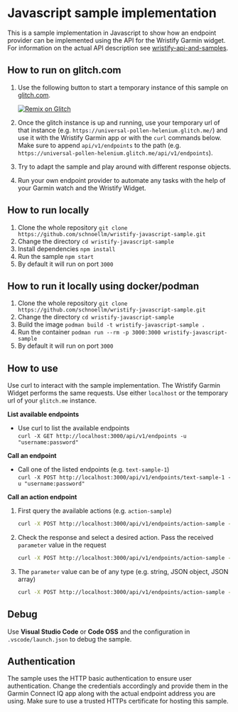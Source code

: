 # Javascript sample implementation
This is a sample implementation in Javascript to show how an endpoint provider can be implemented using the API for the Wristify Garmin widget.
For information on the actual API description see [wristify-api-and-samples](https://github.com/schnoellm/wristify-api-and-samples).

## How to run on glitch.com

1. Use the following button to start a temporary instance of this sample on [glitch.com](https://glitch.com).

    [![Remix on Glitch](https://cdn.glitch.com/2703baf2-b643-4da7-ab91-7ee2a2d00b5b%2Fremix-button.svg)](https://glitch.com/edit/#!/import/github/schnoellm/wristify-javascript-sample)

2. Once the glitch instance is up and running, use your temporary url of that instance (e.g. `https://universal-pollen-helenium.glitch.me/`) and use it with the Wristify Garmin app or with the `curl` commands below.
Make sure to append `api/v1/endpoints` to the path (e.g. `https://universal-pollen-helenium.glitch.me/api/v1/endpoints`).
3. Try to adapt the sample and play around with different response objects.
4. Run your own endpoint provider to automate any tasks with the help of your Garmin watch and the Wristify Widget.


## How to run locally
1. Clone the whole repository `git clone https://github.com/schnoellm/wristify-javascript-sample.git`
2. Change the directory `cd wristify-javascript-sample`
3. Install dependencies `npm install`
4. Run the sample `npm start`
5. By default it will run on port `3000`

## How to run it locally using docker/podman
1. Clone the whole repository `git clone https://github.com/schnoellm/wristify-javascript-sample.git`
2. Change the directory `cd wristify-javascript-sample`
3. Build the image `podman build -t wristify-javascript-sample .`
4. Run the container `podman run --rm -p 3000:3000 wristify-javascript-sample`
5. By default it will run on port `3000`


## How to use
Use curl to interact with the sample implementation. The Wristify Garmin Widget performs the same requests.
Use either `localhost` or the temporary url of your `glitch.me` instance.

**List available endpoints**
- Use curl to list the available endpoints  
    `curl -X GET http://localhost:3000/api/v1/endpoints -u "username:password"`

**Call an endpoint**
- Call one of the listed endpoints (e.g. `text-sample-1`)  
    `curl -X POST http://localhost:3000/api/v1/endpoints/text-sample-1 -u "username:password"`

**Call an action endpoint**
1. First query the available actions (e.g. `action-sample`)  
    ```sh
    curl -X POST http://localhost:3000/api/v1/endpoints/action-sample -u "username:password"
    ```
2. Check the response and select a desired action. Pass the received `parameter` value in the request  
    ```sh
    curl -X POST http://localhost:3000/api/v1/endpoints/action-sample -u "username:password" -d '{"parameter":"first parameter"}' -H "Content-Type: application/json"
    ```
3. The `parameter` value can be of any type (e.g. string, JSON object, JSON array)  
    ```sh
    curl -X POST http://localhost:3000/api/v1/endpoints/action-sample -u "username:password" -d '{"parameter":{"field1":"second parameter","random":97.58451351385055}}' -H "Content-Type: application/json"
    ```

## Debug
Use **Visual Studio Code** or **Code OSS** and the configuration in `.vscode/launch.json` to debug the sample.

## Authentication
The sample uses the HTTP basic authentication to ensure user authentication.
Change the credentials accordingly and provide them in the Garmin Connect IQ app along with the actual endpoint address you are using. Make sure to use a trusted HTTPs certificate for hosting this sample.

